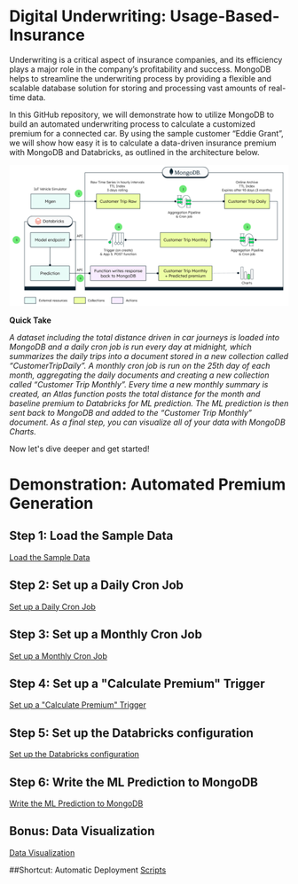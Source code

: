 # Digital Underwriting: Usage-Based-Insurance

Underwriting is a critical aspect of insurance companies, and its efficiency plays a major role in the company’s profitability and success. MongoDB helps to streamline the underwriting process by providing a flexible and scalable database solution for storing and processing vast amounts of real-time data. 

In this GitHub repository, we will demonstrate how to utilize MongoDB to build an automated underwriting process to calculate a customized premium for a connected car. By using the sample customer “Eddie Grant”, we will show how easy it is to calculate a data-driven insurance premium with MongoDB and Databricks, as outlined in the architecture below. 

![image](src/NumberedArchitecture)

**Quick Take**

*A dataset including the total distance driven in car journeys is loaded into MongoDB and a daily cron job is run every day at midnight, which summarizes the daily trips into a document stored in a new collection called “CustomerTripDaily”. A monthly cron job is run on the 25th day of each month, aggregating the daily documents and creating a new collection called “Customer Trip Monthly”. Every time a new monthly summary is created, an Atlas function posts the total distance for the month and baseline premium to Databricks for ML prediction. The ML prediction is then sent back to MongoDB and added to the “Customer Trip Monthly” document. As a final step, you can visualize all of your data with MongoDB Charts.*

Now let's dive deeper and get started!

# Demonstration: Automated Premium Generation 

## Step 1: Load the Sample Data
[Load the Sample Data](src/LoadingtheSampleData.md)

## Step 2: Set up a Daily Cron Job
[Set up a Daily Cron Job](src/DailyCronJob.md)

## Step 3: Set up a Monthly Cron Job
[Set up a Monthly Cron Job](src/MonthlyCronJob.md)

## Step 4: Set up a "Calculate Premium" Trigger 
[Set up a "Calculate Premium" Trigger](src/CalculatePremiumTrigger.md)

## Step 5: Set up the Databricks configuration 
[Set up the Databricks configuration](src/DatabricksConfiguration.md)

## Step 6: Write the ML Prediction to MongoDB 
[Write the ML Prediction to MongoDB](src/Prediction.md) 

## Bonus: Data Visualization 
[Data Visualization](src/DataVisualization.md)

##Shortcut: Automatic Deployment
[Scripts](/auto-deployment)


